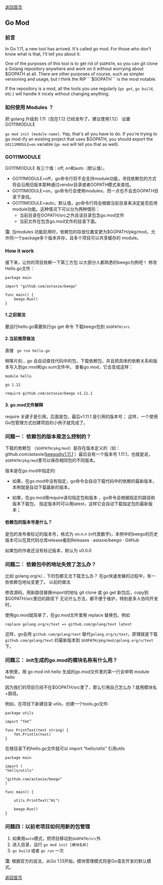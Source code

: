 [返回首页](/index.html)

##  Go Mod

### 前言
In Go 1.11, a new tool has arrived. It's called go mod. For those who don't know what is that, I'll tell you about it.

One of the purposes of this tool is to get rid of ```$GOPATH```, so you can git clone a Golang repository anywhere and work on it without worrying about $GOPATH at all. There are other purposes of course, such as simpler versioning and usage, but I think the RIP ```$GOPATH``` is the most notable.

If the repository is a mod, all the tools you use regularly (```go get```, ```go build```, etc.) will handle it nicely without changing anything.


### 如何使用 Modules ？
把 golang 升级到 1.11（现在1.12 已经发布了，建议使用1.12）
设置 GO111MODULE

```go mod init [module-name]```. Yep, that's all you have to do. If you're trying to go mod-ify an existing project that uses $GOPATH, you should export the ```GO111MODULE=on``` variable (```go mod``` will tell you that as well).


### GO111MODULE

GO111MODULE 有三个值：off, on和auto（默认值）。

* GO111MODULE=off，go命令行将不会支持module功能，寻找依赖包的方式将会沿用旧版本那种通过vendor目录或者GOPATH模式来查找。
* GO111MODULE=on，go命令行会使用modules，而一点也不会去GOPATH目录下查找。
* GO111MODULE=auto，默认值，go命令行将会根据当前目录来决定是否启用module功能。这种情况下可以分为两种情形：
    * 当前目录在GOPATH/src之外且该目录包含go.mod文件
    * 当前文件在包含go.mod文件的目录下面。

__注__: 当modules 功能启用时，依赖包的存放位置变更为$GOPATH/pkg/mod，允许同一个package多个版本并存，且多个项目可以共享缓存的 module。


### How it work
接下来，让你的项目依赖一下第三方包
以大部分人都熟悉的beego为例吧！
修改Hello.go文件：
```
package main

import "github.com/astaxie/beego"

func main() {
    beego.Run()
}
```

#### 1.之前做法
要运行hello.go需要执行go get 命令 下载beego包到 ```$GOPATH/src```

#### 2.当前推荐做法
直接 ``` go run hello.go```

稍等片刻… go 会自动查找代码中的包，下载依赖包，并且把具体的依赖关系和版本写入到go.mod和go.sum文件中。
查看go.mod，它会变成这样：

```
module hello

go 1.12

require github.com/astaxie/beego v1.11.1
```

#### 3. go.mod文件解释

require 关键子是引用，后面是包，最后v1.11.1 是引用的版本号； 这样，一个使用Go包管理方式创建项目的小例子就完成了。


### 问题一： 依赖包的版本是怎么控制的？
下载的依赖包 （```$GOPATH/pkg/mod```）是存在版本定义的（如：github.com/astaxie/beego@v1.11.1 ）最后会有一个版本号 1.11.1，也就是说，```$GOPATH/pkg/mod```里可以保存相同包的不同版本。

版本是在go.mod中指定的:
*  如果，在go.mod中没有指定，go命令会自动下载代码中的依赖的最新版本，本例就是自动下载最新的版本。

*  如果，在go.mod用require语句指定包和版本 ，go命令会根据指定的路径和版本下载包，
指定版本时可以用latest，这样它会自动下载指定包的最新版本；

#### 依赖包的版本号是什么？ 

是包的发布者标记的版本号，格式为 vn.n.n (n代表数字)，本例中的beego的历史版本可以在其代码仓库release看到Releases · astaxie/beego · GitHub

如果包的作者还没有标记版本，默认为 v0.0.0


### 问题二： 依赖包中的地址失效了怎么办？

比如 golang.org/x/… 下的包都无法下载怎么办？
在go快速发展的过程中，有一些依赖包地址变更了。
以前的做法

修改源码，用新路径替换import的地址
git clone 或 go get 新包后，copy到$GOPATH/src里旧的路径下
无论什么方法，都不便于维护，特别是多人协同开发时。

使用go.mod就简单了，在go.mod文件里用 replace 替换包，例如

```
replace golang.org/x/text => github.com/golang/text latest
```

这样，go会用 ```github.com/golang/text``` 替代```golang.org/x/text```，原理就是下载```github.com/golang/text``` 的最新版本到 ```$GOPATH/pkg/mod/golang.org/x/text```下。

### 问题三： init生成的go.mod的模块名称有什么用？
本例里，用 go mod init hello 生成的go.mod文件里的第一行会申明
module hello

因为我们的项目已经不在$GOPATH/src里了，那么引用自己怎么办？就用模块名+路径。

例如，在项目下新建目录 utils，创建一个tools.go文件:

```
package utils

import “fmt”

func PrintText(text string) {
    fmt.Println(text)
}
```

在根目录下的hello.go文件就可以 import “hello/utils” 引用utils

```
package main

import (
"hello/utils"

"github.com/astaxie/beego"
)

func main() {

    utils.PrintText("Hi")

    beego.Run()
}
```

### 问题四：以前老项目如何用新的包管理
1. 如果用```auto```模式，把项目移动到```$GOPATH/src```外
2. 进入目录，运行 ```go mod init [模块名称]```
3. ```go build``` 或者 ```go run``` 一次

__注__: 根据官方的说法，从Go 1.13开始，模块管理模式将是Go语言开发的默认模式。

[返回首页](/index.html)